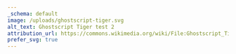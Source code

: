 ```yaml
---
_schema: default
image: /uploads/ghostscript-tiger.svg
alt_text: Ghostscript Tiger test 2
attribution_url: https://commons.wikimedia.org/wiki/File:Ghostscript_Tiger.svg
prefer_svg: true
---
```

